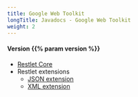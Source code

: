 ```yaml
---
title: Google Web Toolkit
longTitle: Javadocs - Google Web Toolkit
weight: 2
---
```


<h4>Version {{% param version %}}</h4>

<div class="javadocs-index">
  <ul>
    <li><a href="https://javadoc.io/doc/org.restlet.gwt/org.restlet.gwt/{{% param version %}}/">Restlet Core</a></li>
    <li>Restlet extensions
      <ul>
        <li><a href="https://javadoc.io/doc/org.restlet.gwt/org.restlet.gwt.ext.json/{{% param version %}}/">JSON extension</a></li>
        <li><a href="https://javadoc.io/doc/org.restlet.gwt/org.restlet.gwt.ext.xml/{{% param version %}}/">XML extension</a></li>
    </li>
  </ul>
</div>